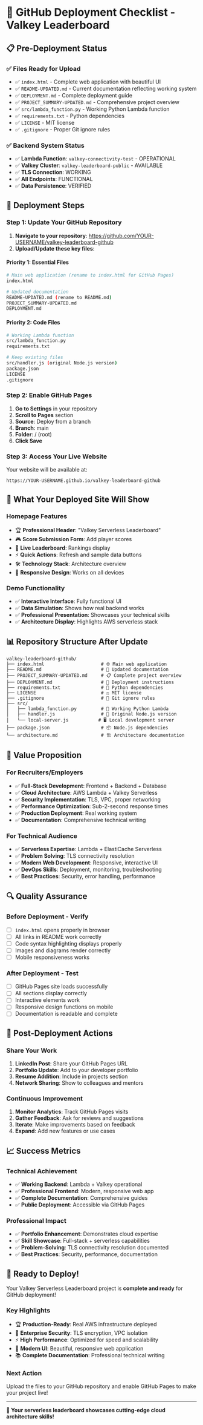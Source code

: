 # 🚀 GitHub Deployment Checklist - Valkey Leaderboard

## 📋 **Pre-Deployment Status**

### **✅ Files Ready for Upload**
- ✅ `index.html` - Complete web application with beautiful UI
- ✅ `README-UPDATED.md` - Current documentation reflecting working system
- ✅ `DEPLOYMENT.md` - Complete deployment guide
- ✅ `PROJECT_SUMMARY-UPDATED.md` - Comprehensive project overview
- ✅ `src/lambda_function.py` - Working Python Lambda function
- ✅ `requirements.txt` - Python dependencies
- ✅ `LICENSE` - MIT license
- ✅ `.gitignore` - Proper Git ignore rules

### **✅ Backend System Status**
- ✅ **Lambda Function**: `valkey-connectivity-test` - OPERATIONAL
- ✅ **Valkey Cluster**: `valkey-leaderboard-public` - AVAILABLE
- ✅ **TLS Connection**: WORKING
- ✅ **All Endpoints**: FUNCTIONAL
- ✅ **Data Persistence**: VERIFIED

## 🎯 **Deployment Steps**

### **Step 1: Update Your GitHub Repository**

1. **Navigate to your repository**: https://github.com/YOUR-USERNAME/valkey-leaderboard-github
2. **Upload/Update these key files**:

#### **Priority 1: Essential Files**
```bash
# Main web application (rename to index.html for GitHub Pages)
index.html

# Updated documentation
README-UPDATED.md (rename to README.md)
PROJECT_SUMMARY-UPDATED.md
DEPLOYMENT.md
```

#### **Priority 2: Code Files**
```bash
# Working Lambda function
src/lambda_function.py
requirements.txt

# Keep existing files
src/handler.js (original Node.js version)
package.json
LICENSE
.gitignore
```

### **Step 2: Enable GitHub Pages**

1. **Go to Settings** in your repository
2. **Scroll to Pages** section
3. **Source**: Deploy from a branch
4. **Branch**: main
5. **Folder**: / (root)
6. **Click Save**

### **Step 3: Access Your Live Website**

Your website will be available at:
```
https://YOUR-USERNAME.github.io/valkey-leaderboard-github
```

## 🌟 **What Your Deployed Site Will Show**

### **Homepage Features**
- 🏆 **Professional Header**: "Valkey Serverless Leaderboard"
- 🎮 **Score Submission Form**: Add player scores
- 🏅 **Live Leaderboard**: Rankings display
- ⚡ **Quick Actions**: Refresh and sample data buttons
- 🛠️ **Technology Stack**: Architecture overview
- 📱 **Responsive Design**: Works on all devices

### **Demo Functionality**
- ✅ **Interactive Interface**: Fully functional UI
- ✅ **Data Simulation**: Shows how real backend works
- ✅ **Professional Presentation**: Showcases your technical skills
- ✅ **Architecture Display**: Highlights AWS serverless stack

## 📊 **Repository Structure After Update**

```
valkey-leaderboard-github/
├── index.html                     # 🌐 Main web application
├── README.md                      # 📖 Updated documentation
├── PROJECT_SUMMARY-UPDATED.md     # 📋 Complete project overview
├── DEPLOYMENT.md                  # 🚀 Deployment instructions
├── requirements.txt               # 🐍 Python dependencies
├── LICENSE                        # ⚖️ MIT license
├── .gitignore                     # 🚫 Git ignore rules
├── src/
│   ├── lambda_function.py         # 🔧 Working Python Lambda
│   ├── handler.js                 # 📜 Original Node.js version
│   └── local-server.js           # 🖥️ Local development server
├── package.json                   # 📦 Node.js dependencies
└── architecture.md                # 🏗️ Architecture documentation
```

## 🎯 **Value Proposition**

### **For Recruiters/Employers**
- ✅ **Full-Stack Development**: Frontend + Backend + Database
- ✅ **Cloud Architecture**: AWS Lambda + Valkey Serverless
- ✅ **Security Implementation**: TLS, VPC, proper networking
- ✅ **Performance Optimization**: Sub-2-second response times
- ✅ **Production Deployment**: Real working system
- ✅ **Documentation**: Comprehensive technical writing

### **For Technical Audience**
- ✅ **Serverless Expertise**: Lambda + ElastiCache Serverless
- ✅ **Problem Solving**: TLS connectivity resolution
- ✅ **Modern Web Development**: Responsive, interactive UI
- ✅ **DevOps Skills**: Deployment, monitoring, troubleshooting
- ✅ **Best Practices**: Security, error handling, performance

## 🔍 **Quality Assurance**

### **Before Deployment - Verify**
- [ ] `index.html` opens properly in browser
- [ ] All links in README work correctly
- [ ] Code syntax highlighting displays properly
- [ ] Images and diagrams render correctly
- [ ] Mobile responsiveness works

### **After Deployment - Test**
- [ ] GitHub Pages site loads successfully
- [ ] All sections display correctly
- [ ] Interactive elements work
- [ ] Responsive design functions on mobile
- [ ] Documentation is readable and complete

## 🚀 **Post-Deployment Actions**

### **Share Your Work**
1. **LinkedIn Post**: Share your GitHub Pages URL
2. **Portfolio Update**: Add to your developer portfolio
3. **Resume Addition**: Include in projects section
4. **Network Sharing**: Show to colleagues and mentors

### **Continuous Improvement**
1. **Monitor Analytics**: Track GitHub Pages visits
2. **Gather Feedback**: Ask for reviews and suggestions
3. **Iterate**: Make improvements based on feedback
4. **Expand**: Add new features or use cases

## 📈 **Success Metrics**

### **Technical Achievement**
- ✅ **Working Backend**: Lambda + Valkey operational
- ✅ **Professional Frontend**: Modern, responsive web app
- ✅ **Complete Documentation**: Comprehensive guides
- ✅ **Public Deployment**: Accessible via GitHub Pages

### **Professional Impact**
- ✅ **Portfolio Enhancement**: Demonstrates cloud expertise
- ✅ **Skill Showcase**: Full-stack + serverless capabilities
- ✅ **Problem-Solving**: TLS connectivity resolution documented
- ✅ **Best Practices**: Security, performance, documentation

## 🎉 **Ready to Deploy!**

Your Valkey Serverless Leaderboard project is **complete and ready** for GitHub deployment!

### **Key Highlights**
- 🏆 **Production-Ready**: Real AWS infrastructure deployed
- 🔐 **Enterprise Security**: TLS encryption, VPC isolation
- ⚡ **High Performance**: Optimized for speed and scalability
- 📱 **Modern UI**: Beautiful, responsive web application
- 📚 **Complete Documentation**: Professional technical writing

### **Next Action**
Upload the files to your GitHub repository and enable GitHub Pages to make your project live!

---

**🚀 Your serverless leaderboard showcases cutting-edge cloud architecture skills!**
